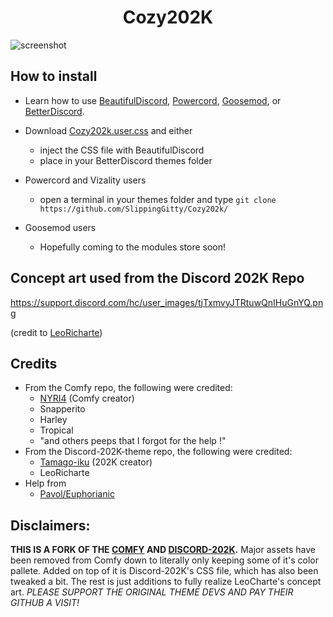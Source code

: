 <h1 align="center">Cozy202K</h1>

 ![screenshot](https://i.imgur.com/MITe9oU.png)
 
## How to install

* Learn how to use [BeautifulDiscord](https://github.com/leovoel/BeautifulDiscord), [Powercord](https://github.com/powercord-org/powercord), [Goosemod](https://goosemod.com/), or [BetterDiscord](https://github.com/rauenzi/BetterDiscordApp).

* Download [Cozy202k.user.css](https://raw.githubusercontent.com/SlippingGitty/Comfy202k/main/Cozy202K.user.css) and either
  * inject the CSS file with BeautifulDiscord
  * place in your BetterDiscord themes folder
* Powercord and Vizality users
  * open a terminal in your themes folder and type `git clone https://github.com/SlippingGitty/Cozy202k/`
* Goosemod users
  * Hopefully coming to the modules store soon!

## Concept art used from the Discord 202K Repo
https://support.discord.com/hc/user_images/tjTxmvyJTRtuwQnIHuGnYQ.png

(credit to [LeoRicharte](https://www.reddit.com/r/discordapp/comments/hjpa28/discord_with_new_design_based_on_updated_art_in/))

## Credits
* From the Comfy repo, the following were credited:
  * [NYRI4](https://github.com/NYRI4/) (Comfy creator)
  * Snapperito 
  * Harley
  * Tropical 
  * "and others peeps that I forgot for the help !"
* From the Discord-202K-theme repo, the following were credited:
  * [Tamago-iku](https://github.com/Tamago-iku/) (202K creator)
  * LeoRicharte
* Help from
  * [Pavol/Euphorianic](https://github.com/Euphorianic)

## Disclaimers:

**THIS IS A FORK OF THE [COMFY](https://github.com/NYRI4/Comfy-theme) AND [DISCORD-202K](https://github.com/Tamago-iku/Discord-202K-theme).** Major assets have been removed from Comfy down to literally only keeping some of it's color pallete. Added on top of it is Discord-202K's CSS file, which has also been tweaked a bit. The rest is just additions to fully realize LeoCharte's concept art. _PLEASE SUPPORT THE ORIGINAL THEME DEVS AND PAY THEIR GITHUB A VISIT!_
